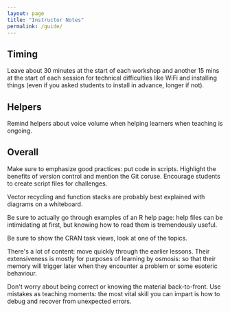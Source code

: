 ```yaml
---
layout: page
title: "Instructor Notes"
permalink: /guide/
---
```


## Timing

Leave about 30 minutes at the start of each workshop and another 15 mins
at the start of each session for technical difficulties like WiFi and
installing things (even if you asked students to install in advance, longer if
not).

## Helpers

Remind helpers about voice volume when helping learners when teaching is ongoing.

## Overall

Make sure to emphasize good practices: put code in scripts. Highlight the benefits of
version control and mention the Git coruse.
Encourage students to create script files for challenges.


Vector recycling and function stacks are probably best explained
with diagrams on a whiteboard.

Be sure to actually go through examples of an R help page: help files
can be intimidating at first, but knowing how to read them is tremendously
useful.

Be sure to show the CRAN task views, look at one of the topics.

There's a lot of content: move quickly through the earlier lessons. Their
extensiveness is mostly for purposes of learning by osmosis: so that their
memory will trigger later when they encounter a problem or some esoteric behaviour.

Don't worry about being correct or knowing the material back-to-front. Use
mistakes as teaching moments: the most vital skill you can impart is how to
debug and recover from unexpected errors.

